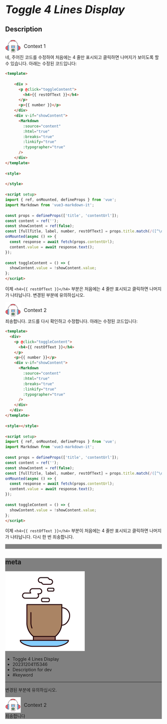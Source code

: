 # **<span style="font-size: 35px; font-style: italic;">Toggle 4 Lines Display</span>**

## Description




<div style="display: flex; align-items: center; font-size: 16px;"><div><img src="https://raw.githubusercontent.com/d10000usd/WebDocuments/main/public/icon/space/workspace-vector-free-icon-set-32.png" width="50" height="50" style="vertical-align: middle;" /></div><div style="display: inline-block; vertical-align: middle; margin-left: 10px; font-size: 16px;">Context 1</div></div>
네, 주어진 코드를 수정하여 처음에는 4 줄만 표시되고 클릭하면 나머지가 보이도록 할 수 있습니다. 아래는 수정된 코드입니다:

```html
<template>

    <div >
      <p @click="toggleContent">
        <h4>{{ restOfText }}</h4>
      </p>
      <p>{{ number }}</p>
    </div>
    <div v-if="showContent">
      <Markdown
        :source="content"
        :html="true"
        :breaks="true"
        :linkify="true"
        :typographer="true"
      />
    </div>
</template>

<style>

</style>

<script setup>
import { ref, onMounted, defineProps } from 'vue';
import Markdown from 'vue3-markdown-it';

const props = defineProps(['title', 'contentUrl']);
const content = ref('');
const showContent = ref(false);
const [fullTitle, label, number, restOfText] = props.title.match(/([^\d]+)(\d+)(.*)/);
onMounted(async () => {
  const response = await fetch(props.contentUrl);
  content.value = await response.text();
});

const toggleContent = () => {
  showContent.value = !showContent.value;
};
</script>
```

이제 `<h4>{{ restOfText }}</h4>` 부분은 처음에는 4 줄만 표시되고 클릭하면 나머지가 나타납니다. 변경된 부분에 유의하십시오.





<div style="display: flex; align-items: center; font-size: 16px;"><div><img src="https://raw.githubusercontent.com/d10000usd/WebDocuments/main/public/icon/space/workspace-vector-free-icon-set-32.png" width="50" height="50" style="vertical-align: middle;" /></div><div style="display: inline-block; vertical-align: middle; margin-left: 10px; font-size: 16px;">Context 2</div></div>
죄송합니다. 코드를 다시 확인하고 수정합니다. 아래는 수정된 코드입니다:

```html
<template>
  <div>
    <p @click="toggleContent">
      <h4>{{ restOfText }}</h4>
    </p>
    <p>{{ number }}</p>
    <div v-if="showContent">
      <Markdown
        :source="content"
        :html="true"
        :breaks="true"
        :linkify="true"
        :typographer="true"
      />
    </div>
  </div>
</template>

<style></style>

<script setup>
import { ref, onMounted, defineProps } from 'vue';
import Markdown from 'vue3-markdown-it';

const props = defineProps(['title', 'contentUrl']);
const content = ref('');
const showContent = ref(false);
const [fullTitle, label, number, restOfText] = props.title.match(/([^\d]+)(\d+)(.*)/);
onMounted(async () => {
  const response = await fetch(props.contentUrl);
  content.value = await response.text();
});

const toggleContent = () => {
  showContent.value = !showContent.value;
};
</script>
```

이제 `<h4>{{ restOfText }}</h4>` 부분이 처음에는 4 줄만 표시되고 클릭하면 나머지가 나타납니다. 다시 한 번 죄송합니다.



<div style="background-color: grey; height: 15px;"></div>







<div style="background-color: grey; ">  

## meta   
![ex_screenshot](https://raw.githubusercontent.com/d10000usd/WebDocuments/main/public/icon/space/workspace-vector-free-icon-set-30.png)  
* Toggle 4 Lines Display  
* 20231204115346  
* Description for dev  
* #keyword  
****
변경된 부분에 유의하십시오.





<div style="display: flex; align-items: center; font-size: 16px;"><div><img src="https://raw.githubusercontent.com/d10000usd/WebDocuments/main/public/icon/space/workspace-vector-free-icon-set-32.png" width="50" height="50" style="vertical-align: middle;" /></div><div style="display: inline-block; vertical-align: middle; margin-left: 10px; font-size: 16px;">Context 2</div></div>
죄송합니다  
</div> 
